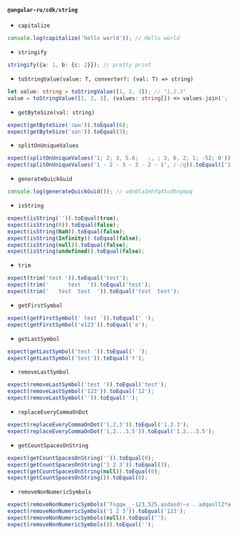 #### `@angular-ru/cdk/string`

- `capitalize`

```typescript
console.log(capitalize('hello world')); // Hello world
```

- `stringify`

```typescript
stringify({a: 1, b: {c: 2}}); // pretty print
```

- `toStringValue(value: T, converter?: (val: T) => string)`

```typescript
let value: string = toStringValue([1, 2, 3]); // "1,2,3"
value = toStringValue([1, 2, 3], (values: string[]) => values.join('; ')); // "1; 2; 3"
```

- `getByteSize(val: string)`

```typescript
expect(getByteSize('сын')).toEqual(6);
expect(getByteSize('son')).toEqual(3);
```

- `splitOnUniqueValues`

```typescript
expect(splitOnUniqueValues('1; 2; 3, 5.6;   ;, ; 3, 6, 2; 1; -52; 0')).toEqual(['1', '2', '3', '5.6', '6', '-52', '0']);
expect(splitOnUniqueValues('1 - 2 - 3 - 3 - 2 - 1', /-/g)).toEqual(['1', '2', '3']);
```

- `generateQuickGuid`

```typescript
console.log(generateQuickGuid()); // udn0la1mhfq4tudhnympq
```

- `isString`

```typescript
expect(isString('')).toEqual(true);
expect(isString(0)).toEqual(false);
expect(isString(NaN)).toEqual(false);
expect(isString(Infinity)).toEqual(false);
expect(isString(null)).toEqual(false);
expect(isString(undefined)).toEqual(false);
```

- `trim`

```typescript
expect(trim('test ')).toEqual('test');
expect(trim('      test  ')).toEqual('test');
expect(trim('   test  test  ')).toEqual('test  test');
```

- `getFirstSymbol`

```typescript
expect(getFirstSymbol(' test ')).toEqual(' ');
expect(getFirstSymbol('e123')).toEqual('e');
```

- `getLastSymbol`

```typescript
expect(getLastSymbol('test ')).toEqual(' ');
expect(getLastSymbol('test')).toEqual('t');
```

- `removeLastSymbol`

```typescript
expect(removeLastSymbol('test ')).toEqual('test');
expect(removeLastSymbol('123')).toEqual('12');
expect(removeLastSymbol('')).toEqual('');
```

- `replaceEveryCommaOnDot`

```typescript
expect(replaceEveryCommaOnDot('1,2,3')).toEqual('1.2.3');
expect(replaceEveryCommaOnDot('1,2...3,5')).toEqual('1.2...3.5');
```

- `getCountSpacesOnString`

```typescript
expect(getCountSpacesOnString('')).toEqual(0);
expect(getCountSpacesOnString('1 2 3')).toEqual(3);
expect(getCountSpacesOnString(null)).toEqual(0);
expect(getCountSpacesOnString()).toEqual(0);
```

- `removeNonNumericSymbols`

```typescript
expect(removeNonNumericSymbols('Tsgqw__-123,525.asdasd!~s . adqasllZ*a')).toEqual('-123,525..');
expect(removeNonNumericSymbols('1 2 3')).toEqual('123');
expect(removeNonNumericSymbols(null)).toEqual('');
expect(removeNonNumericSymbols()).toEqual('');
```
